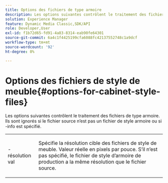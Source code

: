 ```yaml
---
title: Options des fichiers de type armoire
description: Les options suivantes contrôlent le traitement des fichiers de type armoire. Ils sont ignorés si le fichier source n’est pas un fichier de style de meuble ou si -info est spécifié.
solution: Experience Manager
feature: Dynamic Media Classic,SDK/API
role: Developer,User
exl-id: f1b72d65-fd91-4a83-8314-eab90fe64301
source-git-commit: 6a4c1f4425199cfa6088fc42137552748c1a9dcf
workflow-type: tm+mt
source-wordcount: '92'
ht-degree: 0%

---
```


# Options des fichiers de style de meuble{#options-for-cabinet-style-files}

Les options suivantes contrôlent le traitement des fichiers de type armoire. Ils sont ignorés si le fichier source n’est pas un fichier de style armoire ou si -info est spécifié.

<table id="simpletable_332B78DDEB6540708844AB54AE321F9B"> 
 <tr class="strow"> 
  <td class="stentry"> <p><span class="codeph">-résolution <span class="varname"> val</span></span> </p> </td> 
  <td class="stentry"> <p>Spécifie la résolution cible des fichiers de style de meuble. Valeur réelle en pixels par pouce. S’il n’est pas spécifié, le fichier de style d’armoire de production a la même résolution que le fichier source. </p></td> 
 </tr> 
</table>
